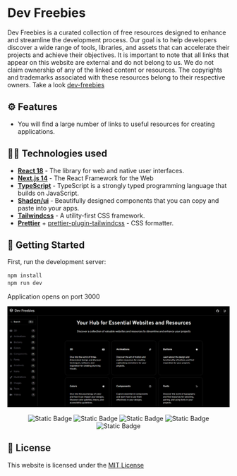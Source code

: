 # Dev Freebies

Dev Freebies is a curated collection of free resources designed to enhance and streamline the development process. Our goal is to help developers discover a wide range of tools, libraries, and assets that can accelerate their projects and achieve their objectives. It is important to note that all links that appear on this website are external and do not belong to us. We do not claim ownership of any of the linked content or resources. The copyrights and trademarks associated with these resources belong to their respective owners. Take a look [dev-freebies](https://dev-freebies.vercel.app/)

## ⚙️ Features

- You will find a large number of links to useful resources for creating applications.

## 👨‍💻 Technologies used

- [**React 18**](https://react.dev/) - The library for web and native user interfaces.
- [**Next.js 14**](https://nextjs.org/) - The React Framework for the Web
- [**TypeScript**](https://www.typescriptlang.org/) - TypeScript is a strongly typed programming language that builds on JavaScript.
- [**Shadcn/ui**](https://ui.shadcn.com//) - Beautifully designed components that you can copy and paste into your apps.
- [**Tailwindcss**](https://tailwindcss.com/) - A utility-first CSS framework.
- [**Prettier**](https://prettier.io/) + [prettier-plugin-tailwindcss](https://github.com/tailwindlabs/prettier-plugin-tailwindcss) - CSS formatter.

## 🚀 Getting Started

First, run the development server:

```bash
npm install
npm run dev
```

Application opens on port 3000

<img src='./public/github/wallpaper.webp'>
<div align="center">

![Static Badge](https://img.shields.io/badge/React-61DAFB?style=flat&logo=react&logoColor=ffffff)
![Static Badge](https://img.shields.io/badge/NextJs-000000?style=flat&logo=nextdotjs&logoColor=ffffff)
![Static Badge](https://img.shields.io/badge/TypeScript-3178C6?style=flat&logo=typescript&logoColor=%23fff)
![Static Badge](https://img.shields.io/badge/Tailwind%20CSS-06B6D4?style=flat&logo=tailwindcss&logoColor=ffffff)
![Static Badge](https://img.shields.io/badge/Shadcn%2Fui-000000?style=flat&logo=shadcnui&logoColor=%23fff)

</div>

## 🔑 License

This website is licensed under the [MIT License](https://github.com/Reyes1921/dev-freebies/blob/main/LICENSE)
